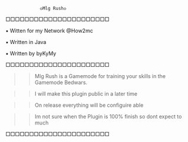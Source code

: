                  ◇Mlg Rush◇

□□□□□□□□□□□□□□□□□□□□□□

▪︎ Witten for my Network @How2mc

▪︎ Written in Java
 
▪︎ Written by byKyMy

□□□□□□□□□□□□□□□□□□□□□□

>> Mlg Rush is a Gamemode for training your skills in the Gamemode Bedwars.

>> I will make this plugin public in a later time

>> On release everything will be configuire able

>> Im not sure when the Plugin is 100% finish so dont expect to much

□□□□□□□□□□□□□□□□□□□□□□
